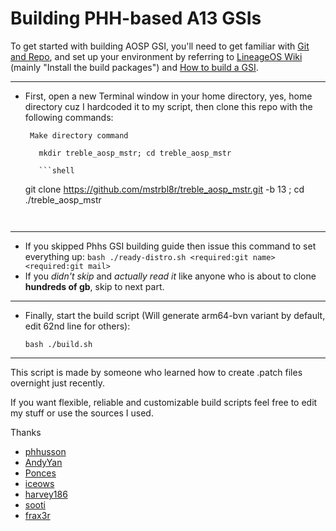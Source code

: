 # Building PHH-based A13 GSIs #


To get started with building AOSP GSI, you'll need to get familiar with [Git and Repo](https://source.android.com/source/using-repo.html), and set up your environment by referring to [LineageOS Wiki](https://wiki.lineageos.org/devices/redfin/build) (mainly "Install the build packages") and [How to build a GSI](https://github.com/phhusson/treble_experimentations/wiki/How-to-build-a-GSI%3F).

---

- First, open a new Terminal window in your home directory, yes, home directory cuz I hardcoded it to my script, then clone this repo with the following commands:
       
       Make directory command

         mkdir treble_aosp_mstr; cd treble_aosp_mstr 

         ```shell
	 git clone https://github.com/mstrbl8r/treble_aosp_mstr.git -b 13 ; cd ./treble_aosp_mstr
	 ```  


---

- If you skipped Phhs GSI building guide then issue this command to set everything up: `bash ./ready-distro.sh <required:git name> <required:git mail>`
- If you *didn't skip* and *actually read it* like anyone who is about to clone **hundreds of gb**, skip to next part.
---

- Finally, start the build script (Will generate arm64-bvn variant by default, edit 62nd line for others):

	```shell
	bash ./build.sh
	```
---

This script is made by someone who learned how to create .patch files overnight just recently.

If you want flexible, reliable and customizable build scripts feel free to edit my stuff or use the sources I used.

Thanks
- [phhusson](https://github.com/phhusson)
- [AndyYan](https://github.com/AndyCGYan)
- [Ponces](https://github.com/ponces)
- [iceows](https://github.com/Iceows)
- [harvey186](https://github.com/LeOS-GSI)
- [sooti](https://github.com/sooti)
- [frax3r](https://github.com/utkustnr)
